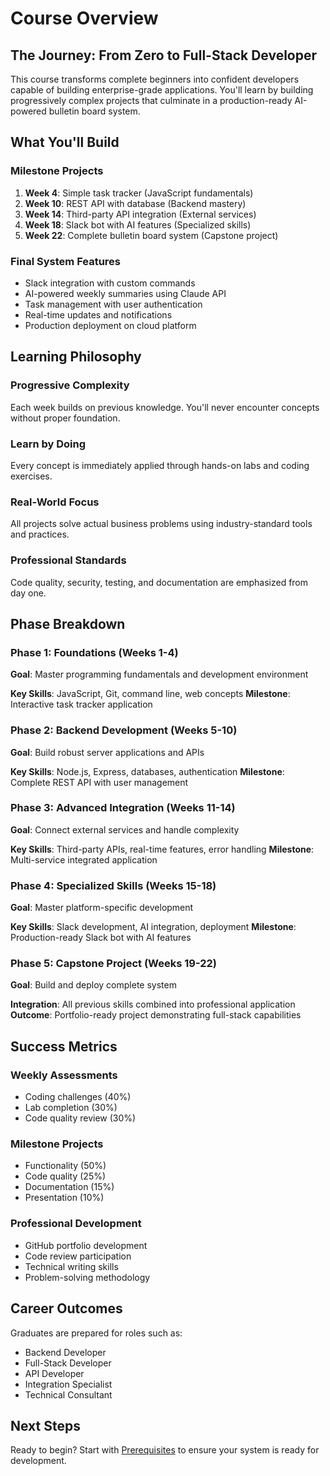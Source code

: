 # Course Overview

## The Journey: From Zero to Full-Stack Developer

This course transforms complete beginners into confident developers capable of building enterprise-grade applications. You'll learn by building progressively complex projects that culminate in a production-ready AI-powered bulletin board system.

## What You'll Build

### Milestone Projects
1. **Week 4**: Simple task tracker (JavaScript fundamentals)
2. **Week 10**: REST API with database (Backend mastery)
3. **Week 14**: Third-party API integration (External services)
4. **Week 18**: Slack bot with AI features (Specialized skills)
5. **Week 22**: Complete bulletin board system (Capstone project)

### Final System Features
- Slack integration with custom commands
- AI-powered weekly summaries using Claude API
- Task management with user authentication
- Real-time updates and notifications
- Production deployment on cloud platform

## Learning Philosophy

### Progressive Complexity
Each week builds on previous knowledge. You'll never encounter concepts without proper foundation.

### Learn by Doing
Every concept is immediately applied through hands-on labs and coding exercises.

### Real-World Focus
All projects solve actual business problems using industry-standard tools and practices.

### Professional Standards
Code quality, security, testing, and documentation are emphasized from day one.

## Phase Breakdown

### Phase 1: Foundations (Weeks 1-4)
**Goal**: Master programming fundamentals and development environment

**Key Skills**: JavaScript, Git, command line, web concepts
**Milestone**: Interactive task tracker application

### Phase 2: Backend Development (Weeks 5-10) 
**Goal**: Build robust server applications and APIs

**Key Skills**: Node.js, Express, databases, authentication
**Milestone**: Complete REST API with user management

### Phase 3: Advanced Integration (Weeks 11-14)
**Goal**: Connect external services and handle complexity

**Key Skills**: Third-party APIs, real-time features, error handling
**Milestone**: Multi-service integrated application

### Phase 4: Specialized Skills (Weeks 15-18)
**Goal**: Master platform-specific development

**Key Skills**: Slack development, AI integration, deployment
**Milestone**: Production-ready Slack bot with AI features

### Phase 5: Capstone Project (Weeks 19-22)
**Goal**: Build and deploy complete system

**Integration**: All previous skills combined into professional application
**Outcome**: Portfolio-ready project demonstrating full-stack capabilities

## Success Metrics

### Weekly Assessments
- Coding challenges (40%)
- Lab completion (30%)
- Code quality review (30%)

### Milestone Projects
- Functionality (50%)
- Code quality (25%)
- Documentation (15%)
- Presentation (10%)

### Professional Development
- GitHub portfolio development
- Code review participation
- Technical writing skills
- Problem-solving methodology

## Career Outcomes

Graduates are prepared for roles such as:
- Backend Developer
- Full-Stack Developer
- API Developer
- Integration Specialist
- Technical Consultant

## Next Steps

Ready to begin? Start with [Prerequisites](prerequisites.md) to ensure your system is ready for development.